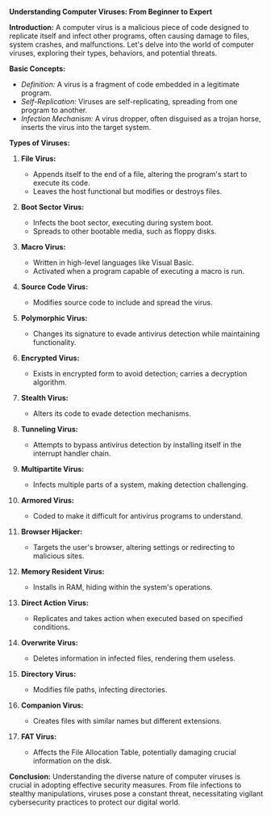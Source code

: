 **Understanding Computer Viruses: From Beginner to Expert**

**Introduction:**
A computer virus is a malicious piece of code designed to replicate itself and infect other programs, often causing damage to files, system crashes, and malfunctions. Let's delve into the world of computer viruses, exploring their types, behaviors, and potential threats.

**Basic Concepts:**
- *Definition:* A virus is a fragment of code embedded in a legitimate program.
- *Self-Replication:* Viruses are self-replicating, spreading from one program to another.
- *Infection Mechanism:* A virus dropper, often disguised as a trojan horse, inserts the virus into the target system.

**Types of Viruses:**

1. **File Virus:**
   - Appends itself to the end of a file, altering the program's start to execute its code.
   - Leaves the host functional but modifies or destroys files.

2. **Boot Sector Virus:**
   - Infects the boot sector, executing during system boot.
   - Spreads to other bootable media, such as floppy disks.

3. **Macro Virus:**
   - Written in high-level languages like Visual Basic.
   - Activated when a program capable of executing a macro is run.

4. **Source Code Virus:**
   - Modifies source code to include and spread the virus.

5. **Polymorphic Virus:**
   - Changes its signature to evade antivirus detection while maintaining functionality.

6. **Encrypted Virus:**
   - Exists in encrypted form to avoid detection; carries a decryption algorithm.

7. **Stealth Virus:**
   - Alters its code to evade detection mechanisms.

8. **Tunneling Virus:**
   - Attempts to bypass antivirus detection by installing itself in the interrupt handler chain.

9. **Multipartite Virus:**
   - Infects multiple parts of a system, making detection challenging.

10. **Armored Virus:**
    - Coded to make it difficult for antivirus programs to understand.

11. **Browser Hijacker:**
    - Targets the user's browser, altering settings or redirecting to malicious sites.

12. **Memory Resident Virus:**
    - Installs in RAM, hiding within the system's operations.

13. **Direct Action Virus:**
    - Replicates and takes action when executed based on specified conditions.

14. **Overwrite Virus:**
    - Deletes information in infected files, rendering them useless.

15. **Directory Virus:**
    - Modifies file paths, infecting directories.

16. **Companion Virus:**
    - Creates files with similar names but different extensions.

17. **FAT Virus:**
    - Affects the File Allocation Table, potentially damaging crucial information on the disk.

**Conclusion:**
Understanding the diverse nature of computer viruses is crucial in adopting effective security measures. From file infections to stealthy manipulations, viruses pose a constant threat, necessitating vigilant cybersecurity practices to protect our digital world.
